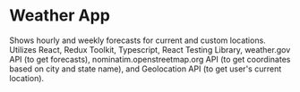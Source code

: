 # Weather App

Shows hourly and weekly forecasts for current and custom locations. Utilizes React, Redux Toolkit, Typescript, React Testing Library, weather.gov API (to get forecasts), nominatim.openstreetmap.org API (to get coordinates based on city and state name), and Geolocation API (to get user's current location).